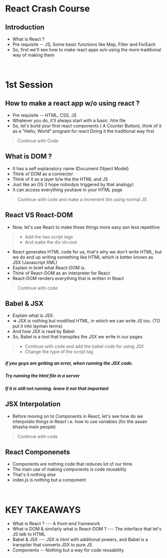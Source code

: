 # React Crash Course

## Introduction
* What is React ?
* Pre requisite -- JS, Some basic functions like Map, Filter and ForEach
* So, first we'll see how to make react apps w/o using the more traditional way of making them

<br>

# 1st Session
## How to make a react app w/o using react ?
* Pre requisite -- HTML, CSS, JS
* Whatever you do, it'll always start with a basic .htm file
* So, let's build your first react components ( A Counter Button), think of it as a "Hello, World" program for react
Doing it the traditional way first

> Continue with Code

## What is DOM ?
* It has a self explanatory name (Document Object Model)
* Think of DOM as a connector
* Think of it as a layer b/w the the HTML and JS
* Just like an OS (I hope nobodyis triggered by that analogy)
* It can access everything youhave in your HTML page

> Continue with code and make a increment btn using normal JS

## React VS React-DOM
* Now, let's use React to make these things more easy asn less repetitive
> * Add the two script tags
> * And make the div id=root
* React generates HTML code for us, that's why we don't write HTML, but we do end up writing something like HTML which is better known as JSX (Javascript XML)
* Explain in brief what React-DOM is.
* Think of React-DOM as an interpreter for React
* React-DOM renders everything that is written in React
>Continue with code

## Babel & JSX
* Explain what is JSX.
* => JSX is nothing but modified HTML, in which we can write JS too. (TO put it into layman terms)
* And how JSX is read by Babel
* So, Babel is a tool that transpiles the JSX we write in our pages
>* Continue with code and add the babel code for using JSX<br>
> * Change the type of the script tag
##### if you guys are getting an error, when running the JSX code.
##### Try running the html file in a server
##### If it is still not running. leave it not that important

## JSX Interpolation
* Before moving on to Components in React, let's see how do we interpolate things in React i.e. how to use variables (for the aasan bhasha mein people)
> Continue with code

## React Componenets
* Components are nothing code that reduces lot of our time.
* The main use of making components is code reusablity
* That's it nothing else
* index.js is nothing but a component

<br>

# KEY TAKEAWAYS
* What is React ? --- A front-end framework
* What is DOM & similarly what is React-DOM ? --- The interface that let's JS talk to HTML
* Babel & JSX --- JSX is html with additional powers, and Babel is a transpiler that converts JSX to pure JS
* Components -- Nothing but a way for code reusability